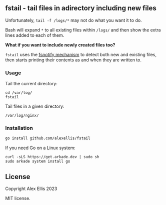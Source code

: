 ## fstail - tail files in adirectory including new files

Unfortunately, `tail -f /logs/*` may not do what you want it to do.

Bash will expand `*` to all existing files within `/logs/` and then show the extra lines added to each of them.

**What if you want to include newly created files too?**

`fstail` uses the [fsnotify mechanism](https://docs.huihoo.com/doxygen/linux/kernel/3.7/include_2linux_2fsnotify_8h_source.html) to detect both new and existing files, then starts printing their contents as and when they are written to.

### Usage

Tail the current directory:

```
cd /var/log/
fstail
```

Tail files in a given directory:

```
/var/log/nginx/
```

### Installation

```bash
go install github.com/alexellis/fstail
```

If you need Go on a Linux system:

```
curl -sLS https://get.arkade.dev | sudo sh
sudo arkade system install go
```

## License

Copyright Alex Ellis 2023

MIT license.
